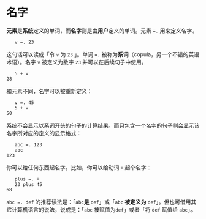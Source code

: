 # 名字

**元素**是**系统**定义的单词，而**名字**则是由**用户**定义的单词。元素 `=.` 用来定义名字。

```text
   v =. 23
```

这句话可以读成「令 `v` 为 `23` 」。单词 `=.` 被称为**系词**（copula，另一个不错的英语术语）。名字 `v` 被定义为数字 `23` 并可以在后续句子中使用。

```text
   5 + v
28
```

和元素不同，名字可以被重新定义：

```text
   v =. 45
   5 + v
50
```

系统不会显示以系词开头的句子的计算结果。而只包含一个名字的句子则会显示该名字所对应的定义的显示格式：

```text
   abc =. 123
   abc
123
```

你可以给任何东西起名字。比如，你可以给动词 `+` 起个名字：

```text
   plus =. +
   23 plus 45
68
```

`abc =. def` 的推荐读法是：「`abc`**是** `def`」或「`abc` **被定义为** `def`」。但也可借用其它计算机语言的说法，说成是：「`abc` 被赋值为`def`」或者「将 `def` 赋值给 `abc`」。

